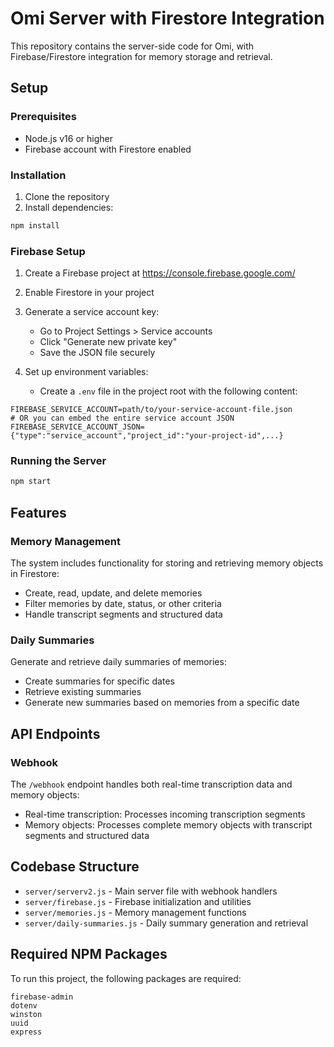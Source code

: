 # Omi Server with Firestore Integration

This repository contains the server-side code for Omi, with Firebase/Firestore integration for memory storage and retrieval.

## Setup

### Prerequisites

- Node.js v16 or higher
- Firebase account with Firestore enabled

### Installation

1. Clone the repository
2. Install dependencies:

```bash
npm install
```

### Firebase Setup

1. Create a Firebase project at https://console.firebase.google.com/
2. Enable Firestore in your project
3. Generate a service account key:
   - Go to Project Settings > Service accounts
   - Click "Generate new private key"
   - Save the JSON file securely

4. Set up environment variables:
   - Create a `.env` file in the project root with the following content:

```
FIREBASE_SERVICE_ACCOUNT=path/to/your-service-account-file.json
# OR you can embed the entire service account JSON
FIREBASE_SERVICE_ACCOUNT_JSON={"type":"service_account","project_id":"your-project-id",...}
```

### Running the Server

```bash
npm start
```

## Features

### Memory Management

The system includes functionality for storing and retrieving memory objects in Firestore:

- Create, read, update, and delete memories
- Filter memories by date, status, or other criteria
- Handle transcript segments and structured data

### Daily Summaries

Generate and retrieve daily summaries of memories:

- Create summaries for specific dates
- Retrieve existing summaries
- Generate new summaries based on memories from a specific date

## API Endpoints

### Webhook

The `/webhook` endpoint handles both real-time transcription data and memory objects:

- Real-time transcription: Processes incoming transcription segments
- Memory objects: Processes complete memory objects with transcript segments and structured data

## Codebase Structure

- `server/serverv2.js` - Main server file with webhook handlers
- `server/firebase.js` - Firebase initialization and utilities
- `server/memories.js` - Memory management functions
- `server/daily-summaries.js` - Daily summary generation and retrieval

## Required NPM Packages

To run this project, the following packages are required:

```
firebase-admin
dotenv
winston
uuid
express
``` 